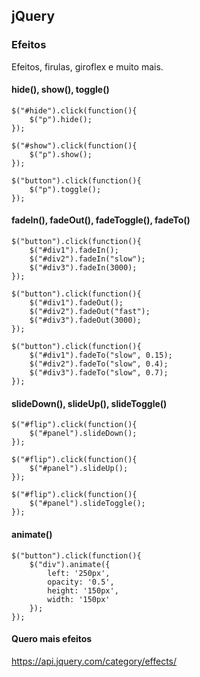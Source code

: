## jQuery

### Efeitos

Efeitos, firulas, giroflex e muito mais.

#### hide(), show(), toggle()

    $("#hide").click(function(){
        $("p").hide();
    });

    $("#show").click(function(){
        $("p").show();
    });

    $("button").click(function(){
        $("p").toggle();
    });

#### fadeIn(), fadeOut(), fadeToggle(), fadeTo()

    $("button").click(function(){
        $("#div1").fadeIn();
        $("#div2").fadeIn("slow");
        $("#div3").fadeIn(3000);
    });

    $("button").click(function(){
        $("#div1").fadeOut();
        $("#div2").fadeOut("fast");
        $("#div3").fadeOut(3000);
    });

    $("button").click(function(){
        $("#div1").fadeTo("slow", 0.15);
        $("#div2").fadeTo("slow", 0.4);
        $("#div3").fadeTo("slow", 0.7);
    });

#### slideDown(), slideUp(), slideToggle()

    $("#flip").click(function(){
        $("#panel").slideDown();
    });

    $("#flip").click(function(){
        $("#panel").slideUp();
    });

    $("#flip").click(function(){
        $("#panel").slideToggle();
    });

#### animate()

    $("button").click(function(){
        $("div").animate({
            left: '250px',
            opacity: '0.5',
            height: '150px',
            width: '150px'
        });
    }); 

#### Quero mais efeitos

https://api.jquery.com/category/effects/